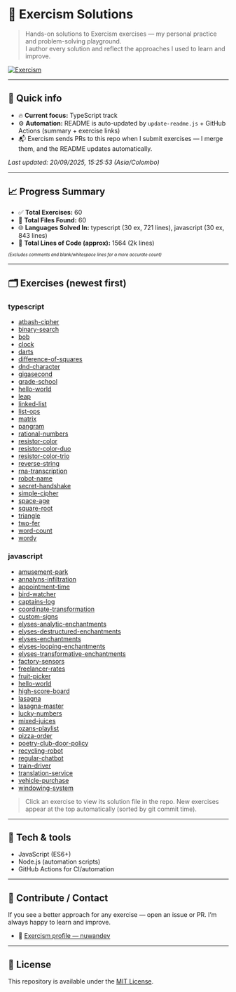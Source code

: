 # 🧠 Exercism Solutions

> Hands-on solutions to Exercism exercises — my personal practice and problem-solving playground.  
> I author every solution and reflect the approaches I used to learn and improve.

[![Exercism](https://img.shields.io/badge/Exercism-nuwandev-blue)](https://exercism.org/profiles/nuwandev)

---

## 🔎 Quick info

- 🔥 **Current focus:** TypeScript track  
- ⚙️ **Automation:** README is auto-updated by `update-readme.js` + GitHub Actions (summary + exercise links)  
- 📬 Exercism sends PRs to this repo when I submit exercises — I merge them, and the README updates automatically.

<!-- UPDATED_AT -->
_Last updated: 20/09/2025, 15:25:53 (Asia/Colombo)_
<!-- /UPDATED_AT -->

---

## 📈 Progress Summary

<!-- STATS_START -->
- ✅ **Total Exercises:** 60
- 📁 **Total Files Found:** 60
- 🌐 **Languages Solved In:** typescript (30 ex, 721 lines), javascript (30 ex, 843 lines)
- 🧾 **Total Lines of Code (approx):** 1564 (2k lines)
<!-- STATS_END -->
<sub><sup>*(Excludes comments and blank/whitespace lines for a more accurate count)*</sup></sub> 

---

## 🗂 Exercises (newest first)

<!-- EXERCISES_START -->

### typescript

- [atbash-cipher](./solutions/typescript/atbash-cipher/1/atbash-cipher.ts)
- [binary-search](./solutions/typescript/binary-search/1/binary-search.ts)
- [bob](./solutions/typescript/bob/2/bob.ts)
- [clock](./solutions/typescript/clock/1/clock.ts)
- [darts](./solutions/typescript/darts/1/darts.ts)
- [difference-of-squares](./solutions/typescript/difference-of-squares/1/difference-of-squares.ts)
- [dnd-character](./solutions/typescript/dnd-character/1/dnd-character.ts)
- [gigasecond](./solutions/typescript/gigasecond/1/gigasecond.ts)
- [grade-school](./solutions/typescript/grade-school/1/grade-school.ts)
- [hello-world](./solutions/typescript/hello-world/1/hello-world.ts)
- [leap](./solutions/typescript/leap/1/leap.ts)
- [linked-list](./solutions/typescript/linked-list/1/linked-list.ts)
- [list-ops](./solutions/typescript/list-ops/1/list-ops.ts)
- [matrix](./solutions/typescript/matrix/1/matrix.ts)
- [pangram](./solutions/typescript/pangram/1/pangram.ts)
- [rational-numbers](./solutions/typescript/rational-numbers/1/rational-numbers.ts)
- [resistor-color](./solutions/typescript/resistor-color/1/resistor-color.ts)
- [resistor-color-duo](./solutions/typescript/resistor-color-duo/1/resistor-color-duo.ts)
- [resistor-color-trio](./solutions/typescript/resistor-color-trio/1/resistor-color-trio.ts)
- [reverse-string](./solutions/typescript/reverse-string/1/reverse-string.ts)
- [rna-transcription](./solutions/typescript/rna-transcription/1/rna-transcription.ts)
- [robot-name](./solutions/typescript/robot-name/1/robot-name.ts)
- [secret-handshake](./solutions/typescript/secret-handshake/1/secret-handshake.ts)
- [simple-cipher](./solutions/typescript/simple-cipher/1/simple-cipher.ts)
- [space-age](./solutions/typescript/space-age/1/space-age.ts)
- [square-root](./solutions/typescript/square-root/1/square-root.ts)
- [triangle](./solutions/typescript/triangle/1/triangle.ts)
- [two-fer](./solutions/typescript/two-fer/1/two-fer.ts)
- [word-count](./solutions/typescript/word-count/1/word-count.ts)
- [wordy](./solutions/typescript/wordy/1/wordy.ts)


### javascript

- [amusement-park](./solutions/javascript/amusement-park/1/amusement-park.js)
- [annalyns-infiltration](./solutions/javascript/annalyns-infiltration/1/annalyns-infiltration.js)
- [appointment-time](./solutions/javascript/appointment-time/1/appointment-time.js)
- [bird-watcher](./solutions/javascript/bird-watcher/1/bird-watcher.js)
- [captains-log](./solutions/javascript/captains-log/1/captains-log.js)
- [coordinate-transformation](./solutions/javascript/coordinate-transformation/1/coordinate-transformation.js)
- [custom-signs](./solutions/javascript/custom-signs/1/custom-signs.js)
- [elyses-analytic-enchantments](./solutions/javascript/elyses-analytic-enchantments/1/enchantments.js)
- [elyses-destructured-enchantments](./solutions/javascript/elyses-destructured-enchantments/1/enchantments.js)
- [elyses-enchantments](./solutions/javascript/elyses-enchantments/1/enchantments.js)
- [elyses-looping-enchantments](./solutions/javascript/elyses-looping-enchantments/1/enchantments.js)
- [elyses-transformative-enchantments](./solutions/javascript/elyses-transformative-enchantments/1/enchantments.js)
- [factory-sensors](./solutions/javascript/factory-sensors/1/factory-sensors.js)
- [freelancer-rates](./solutions/javascript/freelancer-rates/1/freelancer-rates.js)
- [fruit-picker](./solutions/javascript/fruit-picker/1/fruit-picker.js)
- [hello-world](./solutions/javascript/hello-world/1/hello-world.js)
- [high-score-board](./solutions/javascript/high-score-board/1/high-score-board.js)
- [lasagna](./solutions/javascript/lasagna/1/lasagna.js)
- [lasagna-master](./solutions/javascript/lasagna-master/1/lasagna-master.js)
- [lucky-numbers](./solutions/javascript/lucky-numbers/1/lucky-numbers.js)
- [mixed-juices](./solutions/javascript/mixed-juices/1/mixed-juices.js)
- [ozans-playlist](./solutions/javascript/ozans-playlist/1/ozans-playlist.js)
- [pizza-order](./solutions/javascript/pizza-order/1/global.d.ts)
- [poetry-club-door-policy](./solutions/javascript/poetry-club-door-policy/1/door-policy.js)
- [recycling-robot](./solutions/javascript/recycling-robot/1/assembly-line.js)
- [regular-chatbot](./solutions/javascript/regular-chatbot/1/regular-chatbot.js)
- [train-driver](./solutions/javascript/train-driver/1/train-driver.js)
- [translation-service](./solutions/javascript/translation-service/1/service.js)
- [vehicle-purchase](./solutions/javascript/vehicle-purchase/1/vehicle-purchase.js)
- [windowing-system](./solutions/javascript/windowing-system/1/windowing-system.js)

<!-- EXERCISES_END -->

> Click an exercise to view its solution file in the repo. New exercises appear at the top automatically (sorted by git commit time).

---

## 🔧 Tech & tools

- JavaScript (ES6+)  
- Node.js (automation scripts)  
- GitHub Actions for CI/automation

---

## 🤝 Contribute / Contact

If you see a better approach for any exercise — open an issue or PR. I’m always happy to learn and improve.

- 🔗 [Exercism profile — nuwandev](https://exercism.org/profiles/nuwandev)

---

## 📄 License

This repository is available under the [MIT License](LICENSE).
